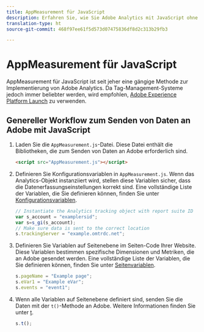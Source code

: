 ```yaml
---
title: AppMeasurement für JavaScript
description: Erfahren Sie, wie Sie Adobe Analytics mit JavaScript ohne Tag-Management-System implementieren.
translation-type: ht
source-git-commit: 468f97ee61f5d573d07475836df8d2c313b29fb3

---
```



# AppMeasurement für JavaScript

AppMeasurement für JavaScript ist seit jeher eine gängige Methode zur Implementierung von Adobe Analytics. Da Tag-Management-Systeme jedoch immer beliebter werden, wird empfohlen, [Adobe Experience Platform Launch](../launch/overview.md) zu verwenden.

## Genereller Workflow zum Senden von Daten an Adobe mit JavaScript

1. Laden Sie die `AppMeasurement.js`-Datei. Diese Datei enthält die Bibliotheken, die zum Senden von Daten an Adobe erforderlich sind.

   ```html
   <script src="AppMeasurement.js"></script>
   ```

2. Definieren Sie Konfigurationsvariablen in `AppMeasurement.js`. Wenn das Analytics-Objekt instanziiert wird, stellen diese Variablen sicher, dass die Datenerfassungseinstellungen korrekt sind. Eine vollständige Liste der Variablen, die Sie definieren können, finden Sie unter [Konfigurationsvariablen](../vars/config-vars/configuration-variables.md).

   ```js
   // Instantiate the Analytics tracking object with report suite ID
   var s_account = "examplersid";
   var s=s_gi(s_account);
   // Make sure data is sent to the correct location
   s.trackingServer = "example.omtrdc.net";
   ```

3. Definieren Sie Variablen auf Seitenebene im Seiten-Code Ihrer Website. Diese Variablen bestimmen spezifische Dimensionen und Metriken, die an Adobe gesendet werden. Eine vollständige Liste der Variablen, die Sie definieren können, finden Sie unter [Seitenvariablen](../vars/page-vars/page-variables.md).

   ```js
   s.pageName = "Example page";
   s.eVar1 = "Example eVar";
   s.events = "event1";
   ```

4. Wenn alle Variablen auf Seitenebene definiert sind, senden Sie die Daten mit der `t()`-Methode an Adobe. Weitere Informationen finden Sie unter [t](../vars/functions/t-method.md).

   ```js
   s.t();
   ```
